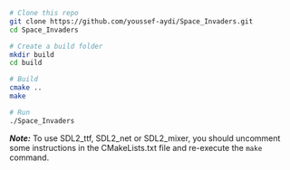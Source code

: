 ```sh
# Clone this repo
git clone https://github.com/youssef-aydi/Space_Invaders.git
cd Space_Invaders

# Create a build folder
mkdir build
cd build

# Build
cmake ..
make

# Run
./Space_Invaders
```

***Note:*** To use SDL2_ttf, SDL2_net or SDL2_mixer, you should uncomment some
instructions in the CMakeLists.txt file and re-execute the `make` command.
